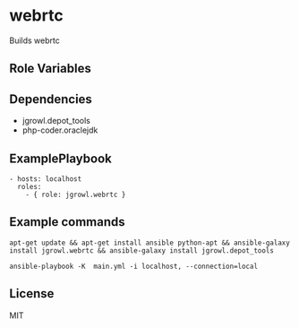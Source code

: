 webrtc
========

Builds webrtc

Role Variables
--------------

Dependencies
------------

  * jgrowl.depot_tools
  * php-coder.oraclejdk

ExamplePlaybook
-------------------------

    - hosts: localhost
      roles:
        - { role: jgrowl.webrtc }


Example commands
-----------------------

`apt-get update && apt-get install ansible python-apt && ansible-galaxy install jgrowl.webrtc && ansible-galaxy install jgrowl.depot_tools`

`ansible-playbook -K  main.yml -i localhost, --connection=local`

License
-------

MIT

